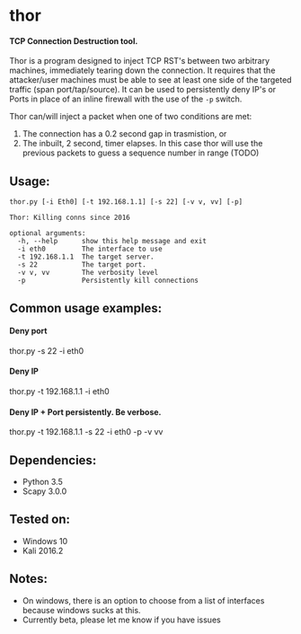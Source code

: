 # thor
#### TCP Connection Destruction tool.
Thor is a program designed to inject TCP RST's between two arbitrary machines, immediately tearing down the connection. It requires that the attacker/user machines must be able to see at least one side of the targeted traffic (span port/tap/source). It can be used to persistently deny IP's or Ports in place of an inline firewall with the use of the `-p` switch.

Thor can/will inject a packet when one of two conditions are met:

1. The connection has a 0.2 second gap in trasmistion, or
2. The inbuilt, 2 second, timer elapses. In this case thor will use the previous packets to guess a sequence number in range (TODO)
    
## Usage:
```
thor.py [-i Eth0] [-t 192.168.1.1] [-s 22] [-v v, vv] [-p]

Thor: Killing conns since 2016

optional arguments:
  -h, --help      show this help message and exit
  -i eth0         The interface to use
  -t 192.168.1.1  The target server.
  -s 22           The target port.
  -v v, vv        The verbosity level
  -p              Persistently kill connections
```
  
## Common usage examples:
  
#### Deny port 
  thor.py -s 22 -i eth0
  
#### Deny IP
  thor.py -t 192.168.1.1 -i eth0
  
#### Deny IP + Port persistently. Be verbose.
  thor.py -t 192.168.1.1 -s 22 -i eth0 -p -v vv

## Dependencies:
* Python 3.5
* Scapy 3.0.0
    
## Tested on:
* Windows 10
* Kali 2016.2

## Notes:
  * On windows, there is an option to choose from a list of interfaces because windows sucks at this.
  * Currently beta, please let me know if you have issues

  
